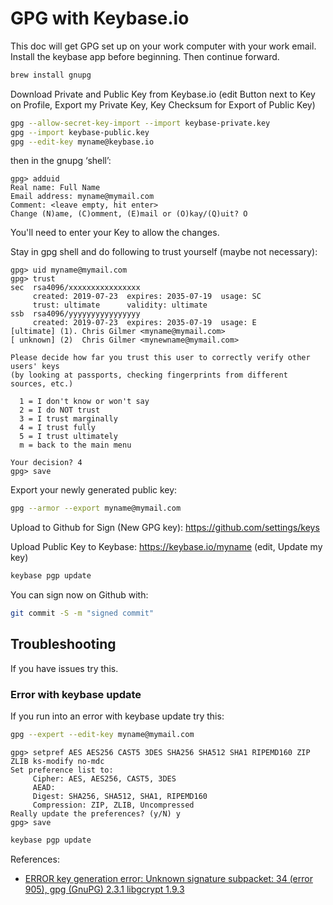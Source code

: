 # GPG with Keybase.io

This doc will get GPG set up on your work computer with your work email. Install the keybase app before beginning. Then
continue forward.

```sh
brew install gnupg
```

Download Private and Public Key from Keybase.io (edit Button next to Key on Profile, Export my Private Key, Key Checksum for Export of Public Key)

```sh
gpg --allow-secret-key-import --import keybase-private.key
gpg --import keybase-public.key
gpg --edit-key myname@keybase.io
```

then in the gnupg ‘shell’:

```text
gpg> adduid
Real name: Full Name
Email address: myname@mymail.com
Comment: <leave empty, hit enter>
Change (N)ame, (C)omment, (E)mail or (O)kay/(Q)uit? O
```

You'll need to enter your Key to allow the changes.

Stay in gpg shell and do following to trust yourself (maybe not necessary):

```text
gpg> uid myname@mymail.com
gpg> trust
sec  rsa4096/xxxxxxxxxxxxxxxx
     created: 2019-07-23  expires: 2035-07-19  usage: SC
     trust: ultimate      validity: ultimate
ssb  rsa4096/yyyyyyyyyyyyyyyy
     created: 2019-07-23  expires: 2035-07-19  usage: E
[ultimate] (1). Chris Gilmer <myname@mymail.com>
[ unknown] (2)  Chris Gilmer <mynewname@mymail.com>

Please decide how far you trust this user to correctly verify other users' keys
(by looking at passports, checking fingerprints from different sources, etc.)

  1 = I don't know or won't say
  2 = I do NOT trust
  3 = I trust marginally
  4 = I trust fully
  5 = I trust ultimately
  m = back to the main menu

Your decision? 4
gpg> save
```

Export your newly generated public key:

```sh
gpg --armor --export myname@mymail.com
```

Upload to Github for Sign (New GPG key): https://github.com/settings/keys

Upload Public Key to Keybase: https://keybase.io/myname (edit, Update my key)

```sh
keybase pgp update
```

You can sign now on Github with:

```sh
git commit -S -m "signed commit"
```

## Troubleshooting

If you have issues try this.

### Error with keybase update

If you run into an error with keybase update try this:

```sh
gpg --expert --edit-key myname@mymail.com
```

```text
gpg> setpref AES AES256 CAST5 3DES SHA256 SHA512 SHA1 RIPEMD160 ZIP ZLIB ks-modify no-mdc
Set preference list to:
     Cipher: AES, AES256, CAST5, 3DES
     AEAD:
     Digest: SHA256, SHA512, SHA1, RIPEMD160
     Compression: ZIP, ZLIB, Uncompressed
Really update the preferences? (y/N) y
gpg> save
```

```sh
keybase pgp update
```

References:
* [ERROR key generation error: Unknown signature subpacket: 34 (error 905), gpg (GnuPG) 2.3.1 libgcrypt 1.9.3](https://github.com/keybase/keybase-issues/issues/4025)
